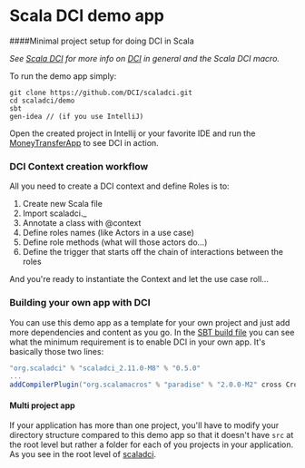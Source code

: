 # Scala DCI demo app

####Minimal project setup for doing DCI in Scala

_See [Scala DCI](https://github.com/DCI/scaladci) for more info on [DCI](http://en.wikipedia.org/wiki/Data,_context_and_interaction) in general and the Scala DCI macro._

To run the demo app simply:
```
git clone https://github.com/DCI/scaladci.git
cd scaladci/demo
sbt
gen-idea // (if you use IntelliJ)
```
Open the created project in Intellij or your favorite IDE and run the [MoneyTransferApp](https://github.com/DCI/scaladci/blob/master/demo/src/main/scala/MoneyTransferApp.scala) to see DCI in action.

### DCI Context creation workflow

All you need to create a DCI context and define Roles is to:

  1. Create new Scala file
  2. Import scaladci._
  2. Annotate a class with @context
  3. Define roles names (like Actors in a use case)
  4. Define role methods (what will those actors do...)
  5. Define the trigger that starts off the chain of interactions between the roles

And you're ready to instantiate the Context and let the use case roll...

### Building your own app with DCI

You can use this demo app as a template for your own project and just add more dependencies and content as you go. In the [SBT build file](https://github.com/DCI/scaladci/blob/master/demo/project/build.scala) you can see what the minimum requirement is to enable DCI in your own app. It's basically those two lines:

```scala
"org.scaladci" % "scaladci_2.11.0-M8" % "0.5.0"
...
addCompilerPlugin("org.scalamacros" % "paradise" % "2.0.0-M2" cross CrossVersion.full)
```

#### Multi project app
If your application has more than one project, you'll have to modify your directory structure compared to this demo app so that it doesn't have `src` at the root level but rather a folder for each of you projects in your application. As you see in the root level of [scaladci](https://github.com/DCI/scaladci).
